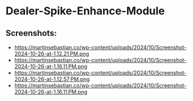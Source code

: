 # Dealer-Spike-Enhance-Module

## Screenshots:

- https://martinsebastian.co/wp-content/uploads/2024/10/Screenshot-2024-10-26-at-1.12.21 PM.png
- https://martinsebastian.co/wp-content/uploads/2024/10/Screenshot-2024-10-26-at-1.16.11 PM.png
- https://martinsebastian.co/wp-content/uploads/2024/10/Screenshot-2024-10-26-at-1.12.57 PM.png
- https://martinsebastian.co/wp-content/uploads/2024/10/Screenshot-2024-10-26-at-1.16.11 PM.png